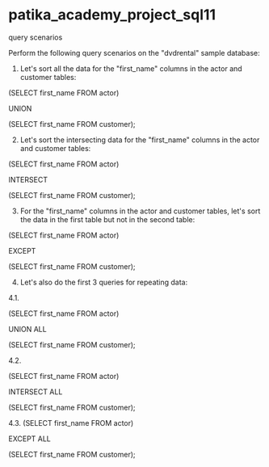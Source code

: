 # patika_academy_project_sql11
query scenarios

Perform the following query scenarios on the "dvdrental" sample database:

1. Let's sort all the data for the "first_name" columns in the actor and customer tables:

(SELECT first_name FROM actor)

UNION

(SELECT first_name FROM customer);

2. Let's sort the intersecting data for the "first_name" columns in the actor and customer tables:

(SELECT first_name FROM actor)

INTERSECT

(SELECT first_name FROM customer);

3. For the "first_name" columns in the actor and customer tables, let's sort the data in the first table but not in the second table:

(SELECT first_name FROM actor)

EXCEPT

(SELECT first_name FROM customer);

4. Let's also do the first 3 queries for repeating data:

4.1.

(SELECT first_name FROM actor)

UNION ALL

(SELECT first_name FROM customer);

4.2.

(SELECT first_name FROM actor)

INTERSECT ALL

(SELECT first_name FROM customer);

4.3.
(SELECT first_name FROM actor)

EXCEPT ALL

(SELECT first_name FROM customer);



